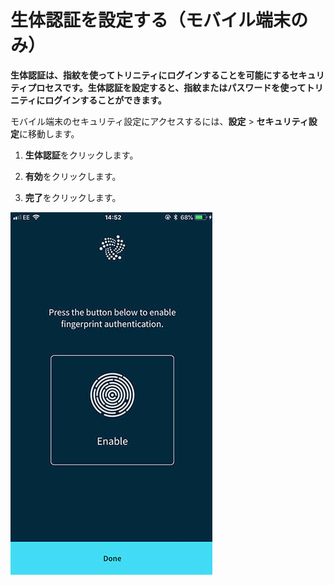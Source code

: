 # 生体認証を設定する（モバイル端末のみ）
<!-- # Set up biometric authentication (mobile devices only) -->

**生体認証は、指紋を使ってトリニティにログインすることを可能にするセキュリティプロセスです。生体認証を設定すると、指紋またはパスワードを使ってトリニティにログインすることができます。**
<!-- **Biometric authentication is a security process that allows you to log into Trinity with your fingerprint. When you set up biometric authentication, you'll have the option to log into Trinity using either your fingerprint or your password.** -->

モバイル端末のセキュリティ設定にアクセスするには、**設定** > **セキュリティ設定**に移動します。
<!-- To access security settings on a mobile device, go to **Settings** > **Security settings**. -->

1. **生体認証**をクリックします。
<!-- 1. Click **Biometric authentication** -->

2. **有効**をクリックします。
<!-- 2. Click **Enable** -->

3. **完了**をクリックします。
<!-- 3. Click **Done** -->

![Biometric authentication](../images/2fa.jpg)
